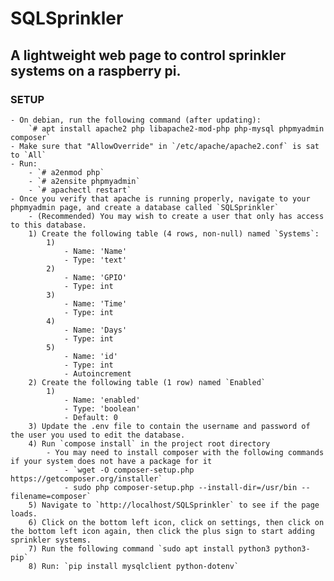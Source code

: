 # SQLSprinkler



## A lightweight web page to control sprinkler systems on a raspberry pi.



### SETUP



    - On debian, run the following command (after updating):
        `# apt install apache2 php libapache2-mod-php php-mysql phpmyadmin composer`
    - Make sure that "AllowOverride" in `/etc/apache/apache2.conf` is sat to `All`
    - Run:
        - `# a2enmod php`
        - `# a2ensite phpmyadmin`
        - `# apachectl restart`
    - Once you verify that apache is running properly, navigate to your phpmyadmin page, and create a database called `SQLSprinkler`
        - (Recommended) You may wish to create a user that only has access to this database.  
        1) Create the following table (4 rows, non-null) named `Systems`:
            1)
                - Name: 'Name'
                - Type: 'text'
            2)
                - Name: 'GPIO'
                - Type: int
            3)
                - Name: 'Time'
                - Type: int
            4)
                - Name: 'Days'
                - Type: int
            5)
                - Name: 'id'
                - Type: int
                - Autoincrement
        2) Create the following table (1 row) named `Enabled`
            1) 
                - Name: 'enabled'
                - Type: 'boolean'
                - Default: 0
        3) Update the .env file to contain the username and password of the user you used to edit the database.
        4) Run `compose install` in the project root directory
            - You may need to install composer with the following commands if your system does not have a package for it
                - `wget -O composer-setup.php https://getcomposer.org/installer`
                - sudo php composer-setup.php --install-dir=/usr/bin --filename=composer`
        5) Navigate to `http://localhost/SQLSprinkler` to see if the page loads.
        6) Click on the bottom left icon, click on settings, then click on the bottom left icon again, then click the plus sign to start adding sprinkler systems.
        7) Run the following command `sudo apt install python3 python3-pip`
        8) Run: `pip install mysqlclient python-dotenv`

